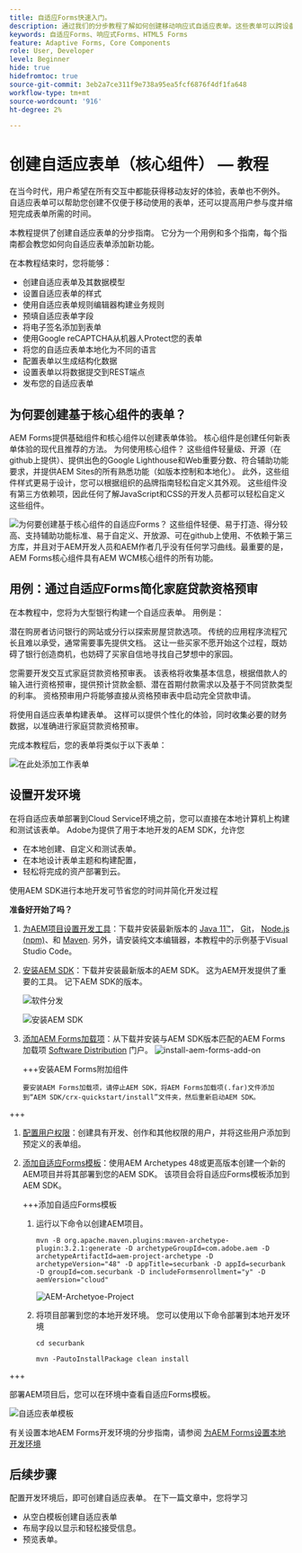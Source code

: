 ```yaml
---
title: 自适应Forms快速入门。
description: 通过我们的分步教程了解如何创建移动响应式自适应表单。这些表单可以跨设备无缝适应，从而确保流畅体验。
keywords: 自适应Forms、响应式Forms、HTML5 Forms
feature: Adaptive Forms, Core Components
role: User, Developer
level: Beginner
hide: true
hidefromtoc: true
source-git-commit: 3eb2a7ce311f9e738a95ea5fcf6876f4df1fa648
workflow-type: tm+mt
source-wordcount: '916'
ht-degree: 2%

---
```



# 创建自适应表单（核心组件） — 教程

在当今时代，用户希望在所有交互中都能获得移动友好的体验，表单也不例外。 自适应表单可以帮助您创建不仅便于移动使用的表单，还可以提高用户参与度并缩短完成表单所需的时间。

本教程提供了创建自适应表单的分步指南。 它分为一个用例和多个指南，每个指南都会教您如何向自适应表单添加新功能。

在本教程结束时，您将能够：

* 创建自适应表单及其数据模型
* 设置自适应表单的样式
* 使用自适应表单规则编辑器构建业务规则
* 预填自适应表单字段
* 将电子签名添加到表单
* 使用Google reCAPTCHA从机器人Protect您的表单
* 将您的自适应表单本地化为不同的语言
* 配置表单以生成结构化数据
* 设置表单以将数据提交到REST端点
* 发布您的自适应表单


## 为何要创建基于核心组件的表单？

AEM Forms提供基础组件和核心组件以创建表单体验。 核心组件是创建任何新表单体验的现代且推荐的方法。 为何使用核心组件？ 这些组件轻量级、开源（在github上提供）、提供出色的Google Lighthouse和Web重要分数、符合辅助功能要求，并提供AEM Sites的所有熟悉功能（如版本控制和本地化）。 此外，这些组件样式更易于设计，您可以根据组织的品牌指南轻松自定义其外观。 这些组件没有第三方依赖项，因此任何了解JavaScript和CSS的开发人员都可以轻松自定义这些组件。

![为何要创建基于核心组件的自适应Forms？ 这些组件轻便、易于打造、得分较高、支持辅助功能标准、易于自定义、开放源、可在github上使用、不依赖于第三方库，并且对于AEM开发人员和AEM作者几乎没有任何学习曲线。最重要的是，AEM Forms核心组件具有AEM WCM核心组件的所有功能。](/help/forms/assets/cc-core-components-benefits.png)

## 用例：通过自适应Forms简化家庭贷款资格预审

在本教程中，您将为大型银行构建一个自适应表单。 用例是：

潜在购房者访问银行的网站或分行以探索房屋贷款选项。 传统的应用程序流程冗长且难以承受，通常需要事先提供文档。 这让一些买家不愿开始这个过程，既妨碍了银行创造商机，也妨碍了买家自信地寻找自己梦想中的家园。

您需要开发交互式家庭贷款资格预审表。 该表格将收集基本信息，根据借款人的输入进行资格预审，提供预计贷款金额、潜在首期付款需求以及基于不同贷款类型的利率。 资格预审用户将能够直接从资格预审表中启动完全贷款申请。

将使用自适应表单构建表单。 这样可以提供个性化的体验，同时收集必要的财务数据，以准确进行家庭贷款资格预审。

完成本教程后，您的表单将类似于以下表单：

![在此处添加工作表单](/help/forms/assets/cc-tutorial-final-form.png)

## 设置开发环境

在将自适应表单部署到Cloud Service环境之前，您可以直接在本地计算机上构建和测试该表单。 Adobe为提供了用于本地开发的AEM SDK，允许您

* 在本地创建、自定义和测试表单。
* 在本地设计表单主题和构建配置，
* 轻松将完成的资产部署到云。

使用AEM SDK进行本地开发可节省您的时间并简化开发过程


**准备好开始了吗？**

1. [为AEM项目设置开发工具](/help/forms/setup-local-development-environment.md#set-up-development-tools-for-aem-projects)：下载并安装最新版本的 [Java 11™](https://experienceleague.adobe.com/docs/experience-manager-learn/cloud-service/local-development-environment-set-up/development-tools.html?lang=en#local-development-environment-set-up)， [Git](https://experienceleague.adobe.com/docs/experience-manager-learn/cloud-service/local-development-environment-set-up/development-tools.html?lang=en#install-git)， [Node.js (npm)](https://experienceleague.adobe.com/docs/experience-manager-learn/cloud-service/local-development-environment-set-up/development-tools.html?lang=en#node-js)、和 [Maven](https://experienceleague.adobe.com/docs/experience-manager-learn/cloud-service/local-development-environment-set-up/development-tools.html?lang=en#install-maven). 另外，请安装纯文本编辑器，本教程中的示例基于Visual Studio Code。

1. [安装AEM SDK](/help/forms/setup-local-development-environment.md#set-up-local-experience-manager-environment-for-development)：下载并安装最新版本的AEM SDK。 这为AEM开发提供了重要的工具。 记下AEM SDK的版本。

   ![软件分发](/help/forms/assets/software-distribution.png)

   ![安装AEM SDK](/help/forms/assets/start-aem-sdk.png)

1. [添加AEM Forms加载项](/help/forms/setup-local-development-environment.md#add-forms-archive-to-local-author-and-publish-instances-and-configure-forms-specific-users)：从下载并安装与AEM SDK版本匹配的AEM Forms加载项 [Software Distribution](https://experience.adobe.com/#/downloads) 门户。
   ![install-aem-forms-add-on](/help/forms/assets/install-aem-forms-add-on.png)

   +++安装AEM Forms附加组件

       要安装AEM Forms加载项，请停止AEM SDK，将AEM Forms加载项(.far)文件添加到“AEM SDK/crx-quickstart/install”文件夹，然后重新启动AEM SDK。
   
+++

1. [配置用户权限](/help/forms/setup-local-development-environment.md#configure-users-and-permissions)：创建具有开发、创作和其他权限的用户，并将这些用户添加到预定义的表单组。


1. [添加自适应Forms模板](/help/forms/setup-local-development-environment.md#set-up-a-development-project-for-forms-based-on-experience-manager-archetype)：使用AEM Archetypes 48或更高版本创建一个新的AEM项目并将其部署到您的AEM SDK。 该项目会将自适应Forms模板添加到AEM SDK。

   +++添加自适应Forms模板

   1. 运行以下命令以创建AEM项目。

      ```
      mvn -B org.apache.maven.plugins:maven-archetype-plugin:3.2.1:generate -D archetypeGroupId=com.adobe.aem -D archetypeArtifactId=aem-project-archetype -D archetypeVersion="48" -D appTitle=securbank -D appId=securbank -D groupId=com.securbank -D includeFormsenrollment="y" -D aemVersion="cloud"
      ```

      ![AEM-Archetyoe-Project](/help/forms/assets/aem-archetype-project.png)

   1. 将项目部署到您的本地开发环境。 您可以使用以下命令部署到本地开发环境

      ```
      cd securbank
      
      mvn -PautoInstallPackage clean install
      ```

+++

   部署AEM项目后，您可以在环境中查看自适应Forms模板。

   ![自适应表单模板](/help/forms/assets/adaptive-forms-templates.png)

有关设置本地AEM Forms开发环境的分步指南，请参阅 [为AEM Forms设置本地开发环境](/help/forms/setup-local-development-environment.md)



## 后续步骤

配置开发环境后，即可创建自适应表单。 在下一篇文章中，您将学习

* 从空白模板创建自适应表单
* 布局字段以显示和轻松接受信息。
* 预览表单。

<!-- 

### Step 2: Create Form Data Model

A form data model lets you connect an adaptive form to disparate data sources. For example, AEM user profile, RESTful web services, SOAP-based web services, OData services, and relational databases. You can use the form data model with an adaptive form to retrieve, update, delete, and add data to connected data sources.

Goals of article:

* Create the form data model using Rest endpoint.
* Add data model objects so you can form the data model.
* Configure read and write services for the form data model.
* Test form data model and configured services with test data.

### Step 4: Apply rules to adaptive form fields

AEM Forms provide an editor to write rules on adaptive form objects. These rules define actions to trigger on form objects based on preset conditions, user inputs, and user actions on the form. It helps ensure accuracy and speeds up the form-filling experience.

Goals:

* Create and apply rules to adaptive form fields.
* Use rules to trigger form data model services to update the data to database.

### Step 5: Style your adaptive form

Adaptive forms provide OOTB themes and allows you to customize an existing theme to make a brand specific theme. 


A theme contains styling details for components and panels, and you can reuse a theme in different forms. Styles include properties such as background colors, state colors, transparency, alignment, and size. When you apply the theme to your form, the specified style reflects on corresponding components of your form.

Goals:

* Apply an out of the box theme to an adaptive form.
* Create your brand specific theme.


### Step 6: Publish your adaptive form

You can publish adaptive forms as a stand-alone form (single page application), include in AEM Sites page, or include in a non-AEM Sites page.

Goals:

* Publish the adaptive form as an AEM Page.
* Embed the adaptive form in an AEM Sites Page.
* Embed the adaptive form in an external webpage (a non-AEM webpage hosted outside AEM).

-->